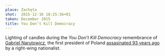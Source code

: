 ```yaml
---
place: Zachęta
shot:  2015-12-16 18:25:36+01
taken: December 2015
title: You Don’t Kill Democracy
---
```


Lighting of candles during the _You Don’t Kill Democracy_ remembrance of [Gabriel Narutowicz](https://en.wikipedia.org/wiki/Gabriel_Narutowicz), the first president of Poland [assasinated 93 years ago](https://en.wikipedia.org/wiki/Assassination_of_Gabriel_Narutowicz) by a right-wing nationalist.
